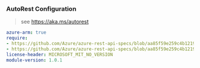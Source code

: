 ### AutoRest Configuration

> see https://aka.ms/autorest

``` yaml
azure-arm: true
require:
- https://github.com/Azure/azure-rest-api-specs/blob/aa85f59e259c4b12197b57b221067c40fa2fe3f1/specification/voiceservices/resource-manager/readme.md
- https://github.com/Azure/azure-rest-api-specs/blob/aa85f59e259c4b12197b57b221067c40fa2fe3f1/specification/voiceservices/resource-manager/readme.go.md
license-header: MICROSOFT_MIT_NO_VERSION
module-version: 1.0.1
```